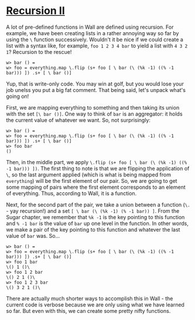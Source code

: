 # [Recursion II](/recursion-2)

A lot of pre-defined functions in Wall are defined using recursion.  For example, we have been creating lists in a rather annoying way so far by using the `\` function successively.  Wouldn't it be nice if we could create a list with a syntax like, for example, `foo 1 2 3 4 bar` to yield a list with `4 3 2 1`?  Recursion to the rescue!

```
w> bar () =
w> foo = everything.map \.flip (s+ foo [ \ bar (\ (%k -1) ((% -1 bar))) ]) .s+ [ \ bar ()]
```

Yup, that is write-only code.  You may win at golf, but you would lose your job unelss you put a big fat comment.  That being said, let's unpack what's going on!

First, we are mapping everything to something and then taking its union with the set `[\ bar ()]`.  One way to think of `bar` is an aggregator: it holds the current value of whatever we want.  So, not surprisingly:

```
w> bar () =
w> foo = everything.map \.flip (s+ foo [ \ bar (\ (%k -1) ((% -1 bar))) ]) .s+ [ \ bar ()]
w> foo bar
()
```

Then, in the middle part, we apply `\.flip (s+ foo [ \ bar (\ (%k -1) ((% -1 bar))) ])`.  The first thing to note is that we are flipping the application of `\`, so the last argument applied (which is what is being mapped from `everything`) will be the first element of our pair.  So, we are going to get some mapping of pairs where the first element corresponds to an element of everything.  Thus, according to Wall, it is a function.

Next, for the second part of the pair, we take a union between a function (`\.` - yay recursion!) and a set `[ \ bar (\ (%k -1) (% -1 bar)) ]`. From the Sugar chapter, we remember that `%k -1` is the key pointing to this function and `% -1 bar` is the value of `bar` up one level in the function.  In other words, we make a pair of the key pointing to this function and whatever the last value of `bar` was. So...

```
w> bar () =
w> foo = everything.map \.flip (s+ foo [ \ bar (\ (%k -1) ((% -1 bar))) ]) .s+ [ \ bar ()]
w> foo 1 bar
\() 1 ()\
w> foo 1 2 bar
\() 2 1 ()\
w> foo 1 2 3 bar
\() 3 2 1 ()\
```

There are actually much shorter ways to accomplish this in Wall - the current code is verbose because we are only using what we have learned so far.  But even with this, we can create some pretty nifty functions.